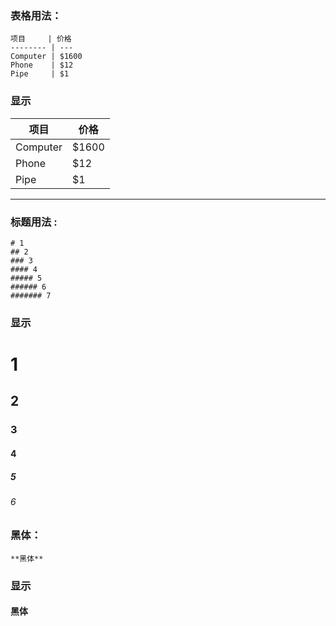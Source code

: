 ### 表格用法：   

```
项目     | 价格
-------- | ---
Computer | $1600
Phone    | $12
Pipe     | $1
````
### 显示
项目     | 价格
-------- | ---
Computer | $1600
Phone    | $12
Pipe     | $1

---

### 标题用法 :

```
# 1
## 2
### 3
#### 4
##### 5
###### 6
####### 7
```
### 显示
# 1
## 2
### 3
#### 4
##### 5
###### 6

### 黑体：

```
**黑体**
```
### 显示
#### **黑体**

